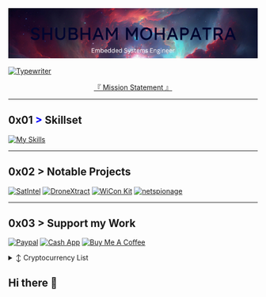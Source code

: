 <img src="https://github.com/ShuBot/ShuBot/blob/main/images/banner.png" width="1000">

[![Typewriter](https://readme-typing-svg.herokuapp.com?font=Orbitron&size=30&duration=4000&pause=500&center=true&random=false&width=1200&lines=I+am+a+programmer;I+am+a+mechatronics+developer;I+am+a+cybersecurity+researcher;I+am+an+aerospace+researcher)](https://git.io/typing-svg)

<p align="center" style="text-decoration:none;"> 
     <a href="https://shubot.github.io/#about" target="_blank"> 『 Mission Statement 』</a>
</p>


---
## 0x01 <span style="color: blue !important;">&gt;</span> Skillset
[![My Skills](https://skillicons.dev/icons?i=aws,gcp,angular,golang,git,azure,react,vue,flutter,c,cpp,javascript,typescript,swift,rust,ruby,python,haskell,java,arch,bash,cs,git,kali&perline=12)](https://skillicons.dev)

---
## 0x02 > Notable Projects

[![SatIntel](https://github-readme-stats.vercel.app/api/pin/?username=ANG13T&repo=SatIntel&border_color=289BF9&bg_color=0D1117&title_color=C9D1D9&text_color=8B949E&icon_color=289BF9)](https://github.com/ANG13T/SatIntel)
[![DroneXtract](https://github-readme-stats.vercel.app/api/pin/?username=ANG13T&repo=DroneXtract&border_color=289BF9&bg_color=0D1117&title_color=C9D1D9&text_color=8B949E&icon_color=289BF9)](https://github.com/ANG13T/DroneXtract)
[![WiCon Kit](https://github-readme-stats.vercel.app/api/pin/?username=ANG13T&repo=ESP8266-WiCon-Kit&border_color=289BF9&bg_color=0D1117&title_color=C9D1D9&text_color=8B949E&icon_color=289BF9)](https://github.com/ANG13T/ESP8266-WiCon-Kit)
[![netspionage](https://github-readme-stats.vercel.app/api/pin/?username=ANG13T&repo=netspionage&border_color=289BF9&bg_color=0D1117&title_color=C9D1D9&text_color=8B949E&icon_color=289BF9)](https://github.com/ANG13T/netspionage)

---
## 0x03 > Support my Work
[![Paypal](https://img.shields.io/badge/PayPal-00457C?style=for-the-badge&logo=paypal&logoColor=white)](https://www.paypal.com/paypalme/atsuboi01)
[![Cash App](https://img.shields.io/badge/CashApp-01D21C?style=for-the-badge&logo=cashapp&logoColor=white)](https://cash.app/$G4LXY)
 [![Buy Me A Coffee](https://img.shields.io/badge/BuyMeACoffee-FFDD00?style=for-the-badge)](https://www.buymeacoffee.com/angelinatsuboi)
<details>

  <summary>↕️ <bold>Cryptocurrency List</bold></summary>
 
 <br />

| Currency          | Wallet Address                                                                                               |
|-------------------|--------------------------------------------------------------------------------------------------------------|
| Bitcoin (BTC)     | bc1qqzsrdz8qa3xe2rp7aajrm88fqge9xxs3v8xu4h                                                                   |
| Ethereum (ETH)    | 0x43edF701622F4F1174F322dC8D2f5AbdA642275a                                                                   |
| XRP Ledger (XRP)  | rNKP3PXSstJnhUgUskNKaXWhd7ueiss6Mn                                                                           |
| BNB               | bnb1t49kkmutyvnsc8xv7r5mu9tfu2u66qhcmqaurw                                                                   |
| Monero (XMR)      | 4717EuNPoTrTQsiLdGSDAMAJQcze6mVuE8KmBhL9RFT43Xe2FsxWSQtc5trrfdYPS5aUjB8gJApwURcRmMFdccBCJPfeD8M              |
| Solana (SOL)      | FcrRBcvWsqdVZpS9ZZ6Dt476QA1L95cdh7GqgUGX5RpH                                                                 |

</details>


[Button Shield]: https://img.shields.io/badge/Shield_Buttons-37a779?style=for-the-badge
[Shield]: Types/shield.md

## Hi there 👋

<!--
**ShuBot/ShuBot** is a ✨ _special_ ✨ repository because its `README.md` (this file) appears on your GitHub profile.

Here are some ideas to get you started:

- 🔭 I’m currently working on ...
- 🌱 I’m currently learning ...
- 👯 I’m looking to collaborate on ...
- 🤔 I’m looking for help with ...
- 💬 Ask me about ...
- 📫 How to reach me: ...
- 😄 Pronouns: ...
- ⚡ Fun fact: ...
-->

